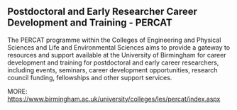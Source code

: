 Postdoctoral and Early Researcher Career Development and Training - PERCAT
---

The PERCAT programme within the Colleges of Engineering and Physical 
Sciences and Life and Environmental Sciences aims to provide a gateway 
to resources and support available at the University of Birmingham 
for career development and training for postdoctoral and early 
career researchers, including events, seminars, career development 
opportunities, research council funding, fellowships 
and other support services.

MORE: https://www.birmingham.ac.uk/university/colleges/les/percat/index.aspx


